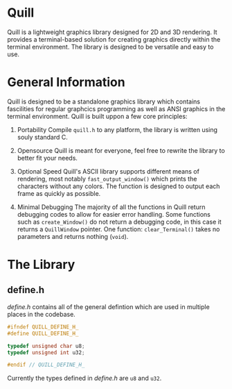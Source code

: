 # Quill

Quill is a lightweight graphics library designed for 2D and 3D rendering. It provides a terminal-based solution for creating graphics directly within the terminal environment. The library is designed to be versatile and easy to use.

# General Information

Quill is designed to be a standalone graphics library which contains fascilities for regular graphcics programming as well as ANSI graphics in the terminal environment. Quill is built uppon a few core principles:

1. Portability
   Compile `quill.h` to any platform, the library is written using souly standard C.

2. Opensource
   Quill is meant for everyone, feel free to rewrite the library to better fit your needs.

3. Optional Speed
   Quill's ASCII library supports different means of rendering, most notably `fast_output_window()` which prints the characters without any colors. The function is designed to output each frame as quickly as possible.

4. Minimal Debugging
   The majority of all the functions in Quill return debugging codes to allow for easier error handling. Some functions such as `create_Window()` do not return a debugging code, in this case it returns a `QuillWindow` pointer. One function: `clear_Terminal()` takes no parameters and returns nothing (`void`).

# The Library

## define.h

*define.h* contains all of the general defintion which are used in multiple places in the codebase.

```c
#ifndef QUILL_DEFINE_H_
#define QUILL_DEFINE_H_

typedef unsigned char u8;
typedef unsigned int u32;

#endif // QUILL_DEFINE_H_
```
Currently the types defined in *define.h* are `u8` and `u32`.
